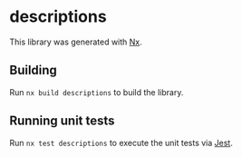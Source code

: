 # descriptions

This library was generated with [Nx](https://nx.dev).

## Building

Run `nx build descriptions` to build the library.

## Running unit tests

Run `nx test descriptions` to execute the unit tests via [Jest](https://jestjs.io).
